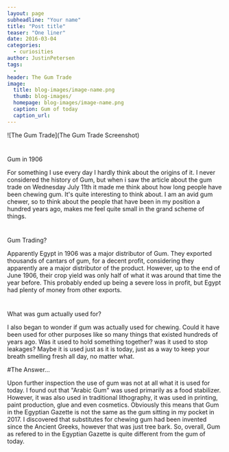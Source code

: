 ```yaml
---
layout: page
subheadline: "Your name"
title: "Post title"
teaser: "One liner"
date: 2016-03-04
categories:
  - curiosities
author: JustinPetersen
tags:
  -
header: The Gum Trade
image:
  title: blog-images/image-name.png
  thumb: blog-images/
  homepage: blog-images/image-name.png
  caption: Gum of today
  caption_url:
---
```

![The Gum Trade](The Gum Trade Screenshot)

#
Gum in 1906

For something I use every day I hardly think about the origins of it. I never considered the history of Gum, but when i saw the article about the gum trade on Wednesday July 11th it made me think about how long people have been chewing gum. It's quite interesting to think about. I am an avid gum chewer, so to think about the people that have been in my position a hundred years ago, makes me feel quite small in the grand scheme of things.

#
Gum Trading?

Apparently Egypt in 1906 was a major distributor of Gum. They exported thousands of cantars of gum, for a decent profit, considering they apparently are a major distributor of the product. However, up to the end of June 1906, their crop yield was only half of what it was around that time the year before. This probably ended up being a severe loss in profit, but Egypt had plenty of money from other exports.

#
What was gum actually used for?

I also began to wonder if gum was actually used for chewing. Could it have been used for other purposes like so many things that existed hundreds of years ago. Was it used to hold something together? was it used to stop leakages? Maybe it is used just as it is today, just as a way to keep your breath smelling fresh all day, no matter what.

#The Answer...

Upon further inspection the use of gum was not at all what it is used for today. I found out that "Arabic Gum" was used primarily as a food stabilizer. However, it was also used in traditional lithography, it was used in printing, paint production, glue and even cosmetics. Obviously this means that Gum in the Egyptian Gazette is not the same as the gum sitting in my pocket in 2017. I discovered that substitutes for chewing gum had been invented since the Ancient Greeks, however that was just tree bark. So, overall, Gum as refered to in the Egyptian Gazette is quite different from the gum of today.

